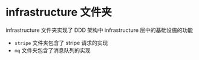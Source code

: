 # infrastructure 文件夹

infrastructure 文件夹实现了 DDD 架构中 infrastructure 层中的基础设施的功能

- `stripe` 文件夹包含了 stripe 请求的实现
- `mq` 文件夹包含了消息队列的实现
